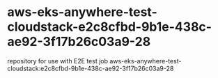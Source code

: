 # aws-eks-anywhere-test-cloudstack-e2c8cfbd-9b1e-438c-ae92-3f17b26c03a9-28
repository for use with E2E test job aws-eks-anywhere-test-cloudstack:e2c8cfbd-9b1e-438c-ae92-3f17b26c03a9-28
